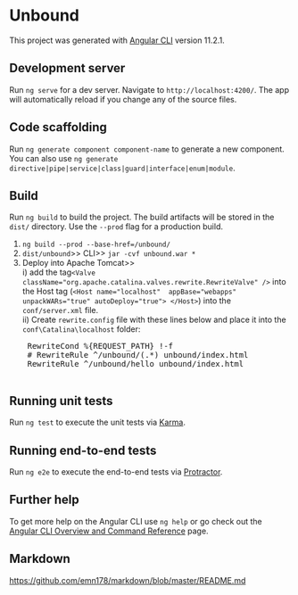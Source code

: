 # Unbound
This project was generated with [Angular CLI](https://github.com/angular/angular-cli) version 11.2.1.

## Development server
Run `ng serve` for a dev server. Navigate to `http://localhost:4200/`. The app will automatically reload if you change any of the source files.

## Code scaffolding
Run `ng generate component component-name` to generate a new component. You can also use `ng generate directive|pipe|service|class|guard|interface|enum|module`.

## Build
Run `ng build` to build the project. The build artifacts will be stored in the `dist/` directory. Use the `--prod` flag for a production build.

1. `ng build --prod --base-href=/unbound/`
2. `dist/unbound`>> CLI>> `jar -cvf unbound.war *`
3. Deploy into Apache Tomcat>>  
	i) add the tag`<Valve className="org.apache.catalina.valves.rewrite.RewriteValve" />` into the Host tag (`<Host name="localhost"  appBase="webapps"  unpackWARs="true" autoDeploy="true"> </Host>`) into the `conf/server.xml` file.  
	ii) Create `rewrite.config` file with these lines below and place it into the `conf\Catalina\localhost` folder:
	<pre>
	RewriteCond %{REQUEST_PATH} !-f
	# RewriteRule ^/unbound/(.*) unbound/index.html
	RewriteRule ^/unbound/hello unbound/index.html
	</pre>

## Running unit tests
Run `ng test` to execute the unit tests via [Karma](https://karma-runner.github.io).

## Running end-to-end tests
Run `ng e2e` to execute the end-to-end tests via [Protractor](http://www.protractortest.org/).

## Further help
To get more help on the Angular CLI use `ng help` or go check out the [Angular CLI Overview and Command Reference](https://angular.io/cli) page.

## Markdown
https://github.com/emn178/markdown/blob/master/README.md
